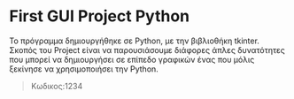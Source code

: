 # First GUI Project Python

Το πρόγραμμα δημιουργήθηκε σε Python, με την βιβλιοθήκη tkinter. Σκοπός του Project είναι να παρουσιάσουμε διάφορες άπλες δυνατότητες που μπορεί να δημιουργήσει σε επίπεδο γραφικών ένας που μόλις ξεκίνησε να χρησιμοποιήσει την Python. 

> Κωδικος:1234

